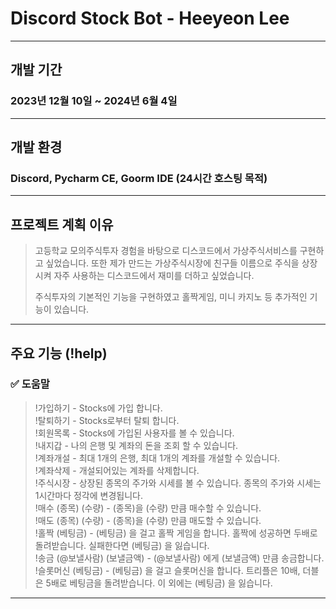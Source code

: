 # Discord Stock Bot - Heeyeon Lee
***
## 개발 기간
### 2023년 12월 10일 ~ 2024년 6월 4일
***
## 개발 환경
### Discord, Pycharm CE, Goorm IDE (24시간 호스팅 목적)
***
## 프로젝트 계획 이유
> 고등학교 모의주식투자 경험을 바탕으로 디스코드에서 가상주식서비스를 구현하고 싶었습니다.
> 또한 제가 만드는 가상주식시장에 친구들 이름으로 주식을 상장시켜 자주 사용하는 디스코드에서 재미를 더하고 싶었습니다.
>
> 주식투자의 기본적인 기능을 구현하였고 홀짝게임, 미니 카지노 등 추가적인 기능이 있습니다.
***
## 주요 기능 (!help)
### :white_check_mark: 도움말 
> !가입하기 - Stocks에 가입 합니다.  
> !탈퇴하기 - Stocks로부터 탈퇴 합니다.  
> !회원목록 - Stocks에 가입된 사용자를 볼 수 있습니다.  
> !내지갑 - 나의 은행 및 계좌의 돈을 조회 할 수 있습니다.  
> !계좌개설 - 최대 1개의 은행, 최대 1개의 계좌를 개설할 수 있습니다.  
> !계좌삭제 - 개설되어있는 계좌를 삭제합니다.  
> !주식시장 - 상장된 종목의 주가와 시세를 볼 수 있습니다. 종목의 주가와 시세는 1시간마다 정각에 변경됩니다.  
> !매수 (종목) (수량) - (종목)을 (수량) 만큼 매수할 수 있습니다.  
> !매도 (종목) (수량) - (종목)을 (수량) 만큼 매도할 수 있습니다.  
> !홀짝 (베팅금) - (베팅금) 을 걸고 홀짝 게임을 합니다. 홀짝에 성공하면 두배로 돌려받습니다. 실패한다면 (베팅금) 을 잃습니다.  
> !송금 (@보낼사람) (보낼금액) - (@보낼사람) 에게 (보낼금액) 만큼 송금합니다.  
> !슬롯머신 (베팅금) - (베팅금) 을 걸고 슬롯머신을 합니다. 트리플은 10배, 더블은 5배로 베팅금을 돌려받습니다. 이 외에는 (베팅금) 을 잃습니다.
***
